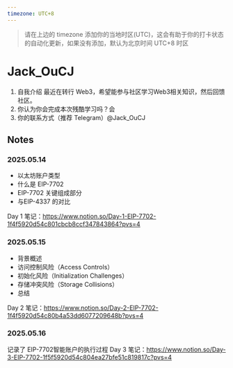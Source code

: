 ```yaml
---
timezone: UTC+8
---
```


> 请在上边的 timezone 添加你的当地时区(UTC)，这会有助于你的打卡状态的自动化更新，如果没有添加，默认为北京时间 UTC+8 时区


# Jack_OuCJ

1. 自我介绍 最近在转行 Web3，希望能参与社区学习Web3相关知识，然后回馈社区。
2. 你认为你会完成本次残酷学习吗？会
3. 你的联系方式（推荐 Telegram）@Jack_OuCJ

## Notes

<!-- Content_START -->

### 2025.05.14
* 以太坊账户类型
* 什么是 EIP-7702
* EIP-7702 关键组成部分
* 与EIP-4337 的对比

Day 1 笔记：https://www.notion.so/Day-1-EIP-7702-1f4f5920d54c801cbcb8ccf347843864?pvs=4

### 2025.05.15

* 背景概述
* 访问控制风险（Access Controls）
* 初始化风险（Initialization Challenges）
* 存储冲突风险（Storage Collisions）
* 总结

Day 2 笔记：https://www.notion.so/Day-2-EIP-7702-1f4f5920d54c80b4a53dd6077209648b?pvs=4

### 2025.05.16

记录了 EIP-7702智能账户的执行过程
Day 3 笔记：https://www.notion.so/Day-3-EIP-7702-1f5f5920d54c804ea27bfe51c819817c?pvs=4


<!-- Content_END -->